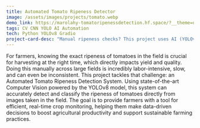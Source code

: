 ```yaml
---
title: Automated Tomato Ripeness Detector 
image: /assets/images/projects/tomato.webp
demo_link: https://marolahy-tomatoripenessdetection.hf.space/?__theme=dark
tags: CV CNN YOLO AI Automation
tech: Python YOLOv8 Gradio 
project-card-desc: "Manual ripeness checks? This project uses AI (YOLOv8) Computer Vision for accurate, automated, real time detection, helping farmers boost productivity."
---
```


For farmers, knowing the exact ripeness of tomatoes in the field is crucial for harvesting at the right time, which directly impacts yield and quality. Doing this manually across large fields is incredibly labor-intensive, slow, and can even be inconsistent.
This project tackles that challenge: an Automated Tomato Ripeness Detection System. Using state-of-the-art Computer Vision powered by the YOLOv8 model, this system can accurately detect and classify the ripeness of tomatoes directly from images taken in the field.
The goal is to provide farmers with a tool for efficient, real-time crop monitoring, helping them make data-driven decisions to boost agricultural productivity and support sustainable farming practices. 